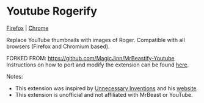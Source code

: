 # Youtube Rogerify

[Firefox](https://addons.mozilla.org/en-US/firefox/addon/youtube-rogerify/) | [Chrome](https://chrome.google.com/webstore/detail/youtube-rogerify/ngkgbppkcgeogeafiakpjojoclhkjioo)

Replace YouTube thumbnails with images of Roger. Compatible with all browsers (Firefox and Chromium based).

FORKED FROM: https://github.com/MagicJinn/MrBeastify-Youtube
Instructions on how to port and modify the extension can be found [here](https://github.com/MagicJinn/MrBeastify-Youtube/issues/16).

Notes:
* This extension was inspired by [Unnecessary Inventions](http://www.youtube.com/@UnnecessaryInventions) and his [website](http://www.mrbeastify.com/).
* This extension is unofficial and not affiliated with MrBeast or YouTube.
